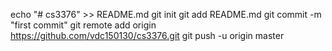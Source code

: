 echo "# cs3376" >> README.md
git init
git add README.md
git commit -m "first commit"
git remote add origin https://github.com/vdc150130/cs3376.git
git push -u origin master
